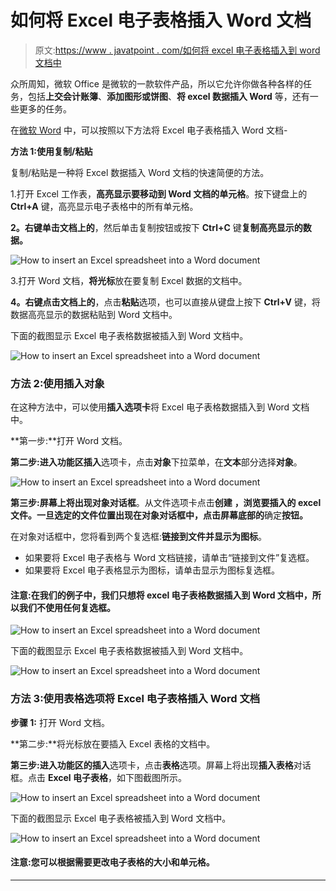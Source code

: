 # 如何将 Excel 电子表格插入 Word 文档

> 原文:[https://www . javatpoint . com/如何将 excel 电子表格插入到 word 文档中](https://www.javatpoint.com/how-to-insert-an-excel-spreadsheet-into-a-word-document)

众所周知，微软 Office 是微软的一款软件产品，所以它允许你做各种各样的任务，包括**上交会计账簿**、**添加图形或饼图**、**将 excel 数据插入 Word** 等，还有一些更多的任务。

在[微软 Word](https://www.javatpoint.com/ms-word-tutorial) 中，可以按照以下方法将 Excel 电子表格插入 Word 文档-

**方法 1:使用复制/粘贴**

复制/粘贴是一种将 Excel 数据插入 Word 文档的快速简便的方法。

1.打开 Excel 工作表，**高亮显示要移动到 Word 文档的单元格**。按下键盘上的 **Ctrl+A** 键，高亮显示电子表格中的所有单元格。

**2。右键单击文档上的**，然后单击复制按钮或按下 **Ctrl+C** 键**复制高亮显示的数据。**

![How to insert an Excel spreadsheet into a Word document](../Images/400293acfd4e18ed5efafc28fb44e46b.png)

3.打开 Word 文档，**将光标**放在要复制 Excel 数据的文档中。

**4。右键点击文档上的**，点击**粘贴**选项，也可以直接从键盘上按下 **Ctrl+V** 键，将数据高亮显示的数据粘贴到 Word 文档中。

下面的截图显示 Excel 电子表格数据被插入到 Word 文档中。

![How to insert an Excel spreadsheet into a Word document](../Images/f904686adabc82ead28984c61afdbe67.png)

### 方法 2:使用插入对象

在这种方法中，可以使用**插入选项卡**将 Excel 电子表格数据插入到 Word 文档中。

**第一步:**打开 Word 文档。

**第二步:**进入功能区**插入**选项卡，点击**对象**下拉菜单，在**文本**部分选择**对象**。

![How to insert an Excel spreadsheet into a Word document](../Images/54b1e9903588615bb5d104b8fb2479a5.png)

**第三步:**屏幕上将出现**对象对话框**。从文件选项卡点击**创建** **，浏览要插入的 excel 文件。一旦选定的文件位置出现在对象对话框中，点击屏幕底部的**确定**按钮。**

在对象对话框中，您将看到两个复选框:**链接到文件并显示为图标**。

*   如果要将 Excel 电子表格与 Word 文档链接，请单击“链接到文件”复选框。
*   如果要将 Excel 电子表格显示为图标，请单击显示为图标复选框。

#### 注意:在我们的例子中，我们只想将 excel 电子表格数据插入到 Word 文档中，所以我们不使用任何复选框。

![How to insert an Excel spreadsheet into a Word document](../Images/b130501aaa1c42b0160b8895ec67d7ba.png)

下面的截图显示 Excel 电子表格数据被插入到 Word 文档中。

![How to insert an Excel spreadsheet into a Word document](../Images/b929732cb624e3984f3a29f5d3a58e05.png)

### 方法 3:使用表格选项将 Excel 电子表格插入 Word 文档

**步骤 1:** 打开 Word 文档。

**第二步:**将光标放在要插入 Excel 表格的文档中。

**第三步:**进入功能区的**插入**选项卡，点击**表格**选项。屏幕上将出现**插入表格**对话框。点击 **Excel 电子表格**，如下图截图所示。

![How to insert an Excel spreadsheet into a Word document](../Images/3eee4a8fd04a625cbdcaf03ca63b5e38.png)

下面的截图显示 Excel 电子表格被插入到 Word 文档中。

![How to insert an Excel spreadsheet into a Word document](../Images/f047cc139c9b8d605d040a761197b290.png)

#### 注意:您可以根据需要更改电子表格的大小和单元格。

* * *